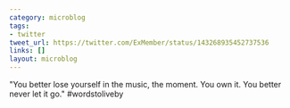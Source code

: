 ```yaml
---
category: microblog
tags:
- twitter
tweet_url: https://twitter.com/ExMember/status/143268935452737536
links: []
layout: microblog
---
```

"You better lose yourself in the music, the moment. You own it. You better never let it go." #wordstoliveby

